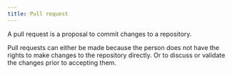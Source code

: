 ```yaml
---
title: Pull request
---
```


A pull request is a proposal to commit changes to a repository.

Pull requests can either be made because the person does not have the rights to make
changes to the repository directly. Or to discuss or validate the changes prior to
accepting them.
